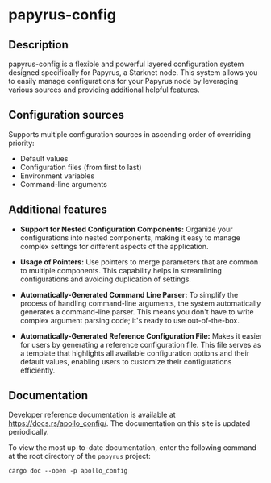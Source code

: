 # papyrus-config

## Description

papyrus-config is a flexible and powerful layered configuration system designed specifically for Papyrus, a Starknet node. This system allows you to easily manage configurations for your Papyrus node by leveraging various sources and providing additional helpful features.

## Configuration sources

Supports multiple configuration sources in ascending order of overriding priority:

- Default values
- Configuration files (from first to last)
- Environment variables
- Command-line arguments

## Additional features

- **Support for Nested Configuration Components:** Organize your configurations into nested components, making it easy to manage complex settings for different aspects of the application.

- **Usage of Pointers:** Use pointers to merge parameters that are common to multiple components. This capability helps in streamlining configurations and avoiding duplication of settings.

- **Automatically-Generated Command Line Parser:** To simplify the process of handling command-line arguments, the system automatically generates a command-line parser. This means you don't have to write complex argument parsing code; it's ready to use out-of-the-box.

- **Automatically-Generated Reference Configuration File:** Makes it easier for users by generating a reference configuration file. This file serves as a template that highlights all available configuration options and their default values, enabling users to customize their configurations efficiently.

## Documentation

Developer reference documentation is available at https://docs.rs/apollo_config/. The documentation on this site is updated periodically.

To view the most up-to-date documentation, enter the following command at the root directory of the `papyrus` project:

```shell
cargo doc --open -p apollo_config
```